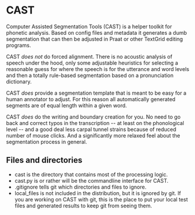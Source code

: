 # CAST

Computer Assisted Segmentation Tools (CAST) is a helper toolkit for phonetic analysis. Based on config files and metadata it generates a dumb segmentation that can then be adjusted in Praat or other TextGrid editing programs.

CAST *does not* do forced alignment. There is no acoustic analysis of speech under the hood, only some adjustable heuristics for selecting a reasonable guess for where the speech is for the utterance and word levels and then a totally rule-based segmentation based on a pronunciation dictionary.

CAST *does* provide a segmentation template that is meant to be easy for a human annotator to adjust. For this reason all automatically generated segments are of equal length within a given word.

CAST *does* do the writing and boundary creation for you. No need to go back and correct typos in the transcription -- at least on the phonological level -- and a good deal less carpal tunnel strains because of reduced number of mouse clicks. And a significantly more relaxed feel about the segmentation process in general.

## Files and directories

- cast is the directory that contains most of the processing logic.
- cast.py is or rather will be the commandline interface for CAST.
- .gitignore tells git which directories and files to ignore.
- local_files is not included in the distribution, but it is ignored by git. If you are working on CAST with git, this is the place to put your local test files and generated results to keep git from seeing them.
